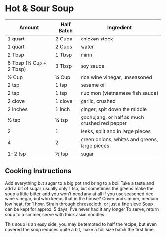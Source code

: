 # Hot & Sour Soup

|Amount|Half Batch|Ingredient|
|----|----|----|
1 quart | 2 Cups | chicken stock
1 quart | 2 Cups | water
2 Tbsp | 1 Tbsp | mirin
6 Tbsp (¼ Cup + 2 Tbsp) | 3 Tbsp | soy sauce
½ Cup | ¼ Cup | rice wine vinegar, unseasoned
2 tsp | 1 tsp | sesame oil
2 tsp | 1 tsp | nuc mon (vietnamese fish sauce)
2 clove | 1 clove | garlic, crushed
2 inches | 1 inch | ginger, spit down the middle
½ tsp | ¼ tsp | gochujang, or half as much crushed red pepper
2 | 1 | leeks, split and in large pieces
4 | 2 | green onions, whites and greens, large pieces
1-2 tsp | ½ tsp | sugar
## Cooking Instructions
Add everything but sugar to a big pot and bring to a boil
Take a taste and add a bit of sugar, usually only 1 tsp, but sometimes the greens make the soup a little bitter, and you won’t need any at all if you use seasoned rice wine vinegar, but who keeps that in the house?
Cover and simmer, medium low heat, for 1 hour.
Strain through cheesecloth, or just a fine sieve
Soup can be kept for approx. 5 days, I’ve never had it any longer
To serve, return soup to a simmer, serve with thick asian noodles

This soup is an easy side, you may be tempted to half the recipe, but even covered the soup reduces quite a bit, make a full size batch the first time.